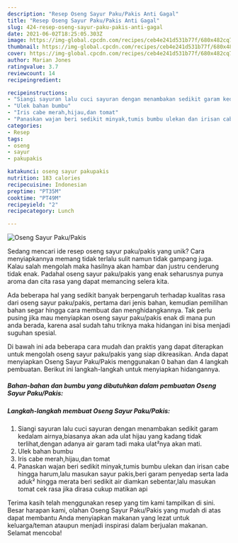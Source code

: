 ```yaml
---
description: "Resep Oseng Sayur Paku/Pakis Anti Gagal"
title: "Resep Oseng Sayur Paku/Pakis Anti Gagal"
slug: 424-resep-oseng-sayur-paku-pakis-anti-gagal
date: 2021-06-02T18:25:05.303Z
image: https://img-global.cpcdn.com/recipes/ceb4e241d531b77f/680x482cq70/oseng-sayur-pakupakis-foto-resep-utama.jpg
thumbnail: https://img-global.cpcdn.com/recipes/ceb4e241d531b77f/680x482cq70/oseng-sayur-pakupakis-foto-resep-utama.jpg
cover: https://img-global.cpcdn.com/recipes/ceb4e241d531b77f/680x482cq70/oseng-sayur-pakupakis-foto-resep-utama.jpg
author: Marian Jones
ratingvalue: 3.7
reviewcount: 14
recipeingredient:

recipeinstructions:
- "Siangi sayuran lalu cuci sayuran dengan menambakan sedikit garam kedalam airnya,biasanya akan ada ulat hijau yang kadang tidak terlihat,dengan adanya air garam tadi maka ulat²nya akan mati."
- "Ulek bahan bumbu"
- "Iris cabe merah,hijau,dan tomat"
- "Panaskan wajan beri sedikit minyak,tumis bumbu ulekan dan irisan cabe hingga harum,lalu masukan sayur pakis,beri garam penyedap serta lada aduk² hingga merata beri sedikit air diamkan sebentar,lalu masukan tomat cek rasa jika dirasa cukup matikan api"
categories:
- Resep
tags:
- oseng
- sayur
- pakupakis

katakunci: oseng sayur pakupakis 
nutrition: 183 calories
recipecuisine: Indonesian
preptime: "PT35M"
cooktime: "PT49M"
recipeyield: "2"
recipecategory: Lunch

---
```



![Oseng Sayur Paku/Pakis](https://img-global.cpcdn.com/recipes/ceb4e241d531b77f/680x482cq70/oseng-sayur-pakupakis-foto-resep-utama.jpg)

Sedang mencari ide resep oseng sayur paku/pakis yang unik? Cara menyiapkannya memang tidak terlalu sulit namun tidak gampang juga. Kalau salah mengolah maka hasilnya akan hambar dan justru cenderung tidak enak. Padahal oseng sayur paku/pakis yang enak seharusnya punya aroma dan cita rasa yang dapat memancing selera kita.



Ada beberapa hal yang sedikit banyak berpengaruh terhadap kualitas rasa dari oseng sayur paku/pakis, pertama dari jenis bahan, kemudian pemilihan bahan segar hingga cara membuat dan menghidangkannya. Tak perlu pusing jika mau menyiapkan oseng sayur paku/pakis enak di mana pun anda berada, karena asal sudah tahu triknya maka hidangan ini bisa menjadi suguhan spesial.


Di bawah ini ada beberapa cara mudah dan praktis yang dapat diterapkan untuk mengolah oseng sayur paku/pakis yang siap dikreasikan. Anda dapat menyiapkan Oseng Sayur Paku/Pakis menggunakan 0 bahan dan 4 langkah pembuatan. Berikut ini langkah-langkah untuk menyiapkan hidangannya.

<!--inarticleads1-->

##### Bahan-bahan dan bumbu yang dibutuhkan dalam pembuatan Oseng Sayur Paku/Pakis:





<!--inarticleads2-->

##### Langkah-langkah membuat Oseng Sayur Paku/Pakis:

1. Siangi sayuran lalu cuci sayuran dengan menambakan sedikit garam kedalam airnya,biasanya akan ada ulat hijau yang kadang tidak terlihat,dengan adanya air garam tadi maka ulat²nya akan mati.
1. Ulek bahan bumbu
1. Iris cabe merah,hijau,dan tomat
1. Panaskan wajan beri sedikit minyak,tumis bumbu ulekan dan irisan cabe hingga harum,lalu masukan sayur pakis,beri garam penyedap serta lada aduk² hingga merata beri sedikit air diamkan sebentar,lalu masukan tomat cek rasa jika dirasa cukup matikan api




Terima kasih telah menggunakan resep yang tim kami tampilkan di sini. Besar harapan kami, olahan Oseng Sayur Paku/Pakis yang mudah di atas dapat membantu Anda menyiapkan makanan yang lezat untuk keluarga/teman ataupun menjadi inspirasi dalam berjualan makanan. Selamat mencoba!
